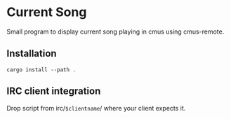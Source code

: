 # Current Song

Small program to display current song playing in cmus using cmus-remote.

## Installation

`cargo install --path .`

## IRC client integration

Drop script from irc/`$clientname`/ where your client expects it.
